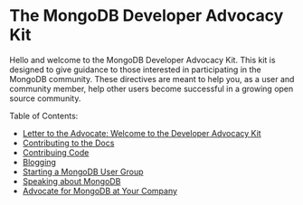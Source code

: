 The MongoDB Developer Advocacy Kit
====================================

Hello and welcome to the MongoDB Developer Advocacy Kit. This kit is designed to give guidance to those interested in 
participating in the MongoDB community. These directives are meant to help you, as a user and community member, help 
other users become successful in a growing open source community.

Table of Contents: 

* [Letter to the Advocate: Welcome to the Developer Advocacy Kit](https://github.com/FrancescaK/MongoDB_DAK/blob/master/letter.md)
* [Contributing to the Docs](https://github.com/FrancescaK/MongoDB_DAK/blob/master/docs.md)
* [Contribuing Code](https://github.com/FrancescaK/MongoDB_DAK/blob/master/contributing_code.md)
* [Blogging](https://github.com/FrancescaK/MongoDB_DAK/blob/master/blog.md)
* [Starting a MongoDB User Group](https://github.com/FrancescaK/MongoDB_DAK/blob/master/mugs_dak.md)
* [Speaking about MongoDB](https://github.com/FrancescaK/MongoDB_DAK/blob/master/speaking.md)
* [Advocate for MongoDB at Your Company](https://github.com/FrancescaK/MongoDB_DAK/blob/master/at_your_company.md)
